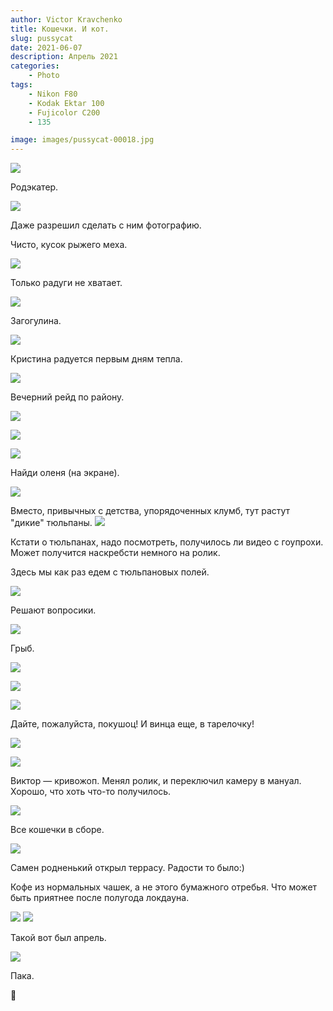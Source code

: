 ```yaml
---
author: Victor Kravchenko
title: Кошечки. И кот.
slug: pussycat
date: 2021-06-07
description: Апрель 2021
categories:
    - Photo
tags:
    - Nikon F80
    - Kodak Ektar 100
    - Fujicolor C200
    - 135

image: images/pussycat-00018.jpg
---
```




![](images/pussycat-00002.jpg)

Родэкатер.

![](images/pussycat-00003.jpg)

Даже разрешил сделать с ним фотографию.

Чисто, кусок рыжего меха.

![](images/pussycat-00004.jpg)

Только радуги не хватает.

![](images/pussycat-00005.jpg)

Загогулина.

![](images/pussycat-00006.jpg)

Кристина радуется первым дням тепла.

![](images/pussycat-00007.jpg)

Вечерний рейд по району.

![](images/pussycat-00008.jpg)

![](images/pussycat-00009.jpg)

![](images/pussycat-00010.jpg)

Найди оленя (на экране).

![](images/pussycat-00011.jpg)

Вместо, привычных с детства, упорядоченных клумб, тут растут "дикие" тюльпаны.
![](images/pussycat-00012.jpg)

Кстати о тюльпанах, надо посмотреть, получилось ли видео с гоупрохи. Может получится наскребсти немного на ролик.

Здесь мы как раз едем с тюльпановых полей.

![](images/pussycat-00013.jpg)

Решают вопросики.

![](images/pussycat-00014.jpg)

Грыб.

![](images/pussycat-00015.jpg)

![](images/pussycat-00016.jpg)

![](images/pussycat-00017.jpg)

Дайте, пожалуйста, покушоц! И винца еще, в тарелочку!

![](images/pussycat-00018.jpg)

![](images/pussycat-00019.jpg)

Виктор — кривожоп. Менял ролик, и переключил камеру в мануал. Хорошо, что хоть что-то получилось.

![](images/pussycat-00020.jpg)

Все кошечки в сборе.

![](images/pussycat-00021.jpg)

Самен родненький открыл террасу. Радости то было:) 

Кофе из нормальных чашек, а не этого бумажного отребья. Что может быть приятнее после полугода локдауна.

![](images/pussycat-00022.jpg)
![](images/pussycat-00023.jpg)

Такой вот был апрель. 

![](images/pussycat-00024.jpg)

Пака.

🐍 